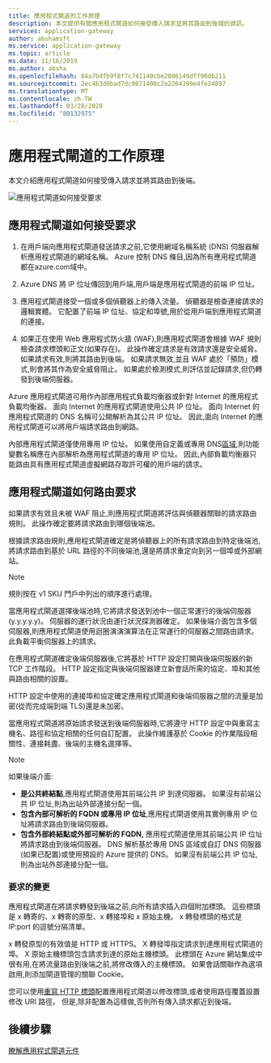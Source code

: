 ```yaml
---
title: 應用程式閘道的工作原理
description: 本文提供有關應用程式閘道如何接受傳入請求並將其路由到後端的資訊。
services: application-gateway
author: abshamsft
ms.service: application-gateway
ms.topic: article
ms.date: 11/16/2019
ms.author: absha
ms.openlocfilehash: 84a7bdfb9f8f7c741140cbe2086149dff90db211
ms.sourcegitcommit: 2ec4b3d0bad7dc0071400c2a2264399e4fe34897
ms.translationtype: MT
ms.contentlocale: zh-TW
ms.lasthandoff: 03/28/2020
ms.locfileid: "80132975"
---
```

# <a name="how-an-application-gateway-works"></a>應用程式閘道的工作原理

本文介紹應用程式閘道如何接受傳入請求並將其路由到後端。

![應用程式閘道如何接受要求](./media/how-application-gateway-works/how-application-gateway-works.png)

## <a name="how-an-application-gateway-accepts-a-request"></a>應用程式閘道如何接受要求

1. 在用戶端向應用程式閘道發送請求之前,它使用網域名稱系統 (DNS) 伺服器解析應用程式閘道的網域名稱。 Azure 控制 DNS 條目,因為所有應用程式閘道都在azure.com域中。

2. Azure DNS 將 IP 位址傳回到用戶端,用戶端是應用程式閘道的前端 IP 位址。

3. 應用程式閘道接受一個或多個偵聽器上的傳入流量。 偵聽器是檢查連接請求的邏輯實體。 它配置了前端 IP 位址、協定和埠號,用於從用戶端到應用程式閘道的連接。

4. 如果正在使用 Web 應用程式防火牆 (WAF),則應用程式閘道會根據 WAF 規則檢查請求標頭和正文(如果存在)。 此操作確定請求是有效請求還是安全威脅。 如果請求有效,則將其路由到後端。 如果請求無效,並且 WAF 處於「預防」模式,則會將其作為安全威脅阻止。 如果處於檢測模式,則評估並記錄請求,但仍轉發到後端伺服器。

Azure 應用程式閘道可用作內部應用程式負載均衡器或針對 Internet 的應用程式負載均衡器。 面向 Internet 的應用程式閘道使用公共 IP 位址。 面向 Internet 的應用程式閘道的 DNS 名稱可公開解析為其公共 IP 位址。 因此,面向 Internet 的應用程式閘道可以將用戶端請求路由到網路。

內部應用程式閘道僅使用專用 IP 位址。 如果使用自定義或專用 DNS[區域](https://docs.microsoft.com/azure/dns/private-dns-overview),則功能變數名稱應在內部解析為應用程式閘道的專用 IP 位址。 因此,內部負載均衡器只能路由具有應用程式閘道虛擬網路存取許可權的用戶端的請求。

## <a name="how-an-application-gateway-routes-a-request"></a>應用程式閘道如何路由要求

如果請求有效且未被 WAF 阻止,則應用程式閘道將評估與偵聽器關聯的請求路由規則。 此操作確定要將請求路由到哪個後端池。

根據請求路由規則,應用程式閘道確定是將偵聽器上的所有請求路由到特定後端池,將請求路由到基於 URL 路徑的不同後端池,還是將請求重定向到另一個埠或外部網站。
>[!NOTE]
>規則按在 v1 SKU 門戶中列出的順序進行處理。 

當應用程式閘道選擇後端池時,它將請求發送到池中一個正常運行的後端伺服器 (y.y.y.y.y)。 伺服器的運行狀況由運行狀況探測器確定。 如果後端介面包含多個伺服器,則應用程式閘道使用迴圈演演演算法在正常運行的伺服器之間路由請求。 此負載平衡伺服器上的請求。

在應用程式閘道確定後端伺服器後,它將基於 HTTP 設定打開與後端伺服器的新 TCP 工作階段。 HTTP 設定指定與後端伺服器建立新會話所需的協定、埠和其他與路由相關的設置。

HTTP 設定中使用的連接埠和協定確定應用程式閘道和後端伺服器之間的流量是加密(從而完成端到端 TLS)還是未加密。

當應用程式閘道將原始請求發送到後端伺服器時,它將遵守 HTTP 設定中與重寫主機名、路徑和協定相關的任何自訂配置。 此操作維護基於 Cookie 的作業階段相關性、連接耗盡、後端的主機名選擇等。

 >[!NOTE]
>如果後端介面:
> - **是公共終結點**,應用程式閘道使用其前端公共 IP 到達伺服器。 如果沒有前端公共 IP 位址,則為出站外部連接分配一個。
> - **包含內部可解析的 FQDN 或專用 IP 位址**,應用程式閘道使用其實例專用 IP 位址將請求路由到後端伺服器。
> - **包含外部終結點或外部可解析的 FQDN,** 應用程式閘道使用其前端公共 IP 位址將請求路由到後端伺服器。 DNS 解析基於專用 DNS 區域或自訂 DNS 伺服器(如果已配置)或使用預設的 Azure 提供的 DNS。 如果沒有前端公共 IP 位址,則為出站外部連接分配一個。

### <a name="modifications-to-the-request"></a>要求的變更

應用程式閘道在將請求轉發到後端之前,向所有請求插入四個附加標頭。 這些標頭是 x 轉寄的、x 轉寄的原型、x 轉接埠和 x 原始主機。 x 轉發標頭的格式是 IP:port 的逗號分隔清單。

x 轉發原型的有效值是 HTTP 或 HTTPS。 X 轉發埠指定請求到達應用程式閘道的埠。 X 原始主機標頭包含請求到達的原始主機標頭。 此標頭在 Azure 網站集成中很有用,在將流量路由到後端之前,將修改傳入的主機標頭。 如果會話關聯作為選項啟用,則添加閘道管理的關聯 Cookie。

您可以使用[重寫 HTTP 標頭](https://docs.microsoft.com/azure/application-gateway/rewrite-http-headers)配置應用程式閘道以修改標頭,或者使用路徑覆蓋設置修改 URI 路徑。 但是,除非配置為這樣做,否則所有傳入請求都近到後端。

## <a name="next-steps"></a>後續步驟

[瞭解應用程式閘道元件](application-gateway-components.md)
